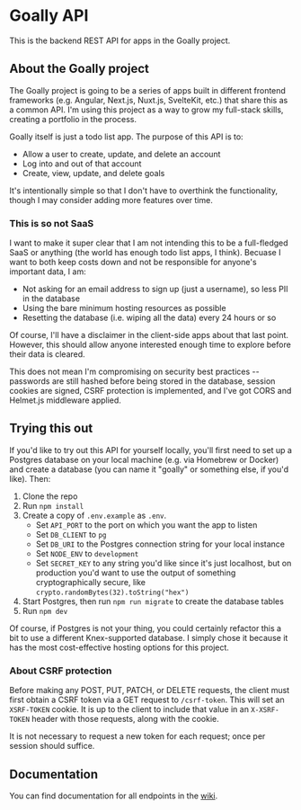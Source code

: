 # Goally API

This is the backend REST API for apps in the Goally project.

## About the Goally project

The Goally project is going to be a series of apps built in different frontend frameworks (e.g. Angular, Next.js, Nuxt.js, SvelteKit, etc.) that share this as a common API. I'm using this project as a way to grow my full-stack skills, creating a portfolio in the process.

Goally itself is just a todo list app. The purpose of this API is to:

- Allow a user to create, update, and delete an account
- Log into and out of that account
- Create, view, update, and delete goals

It's intentionally simple so that I don't have to overthink the functionality, though I may consider adding more features over time.

### This is so not SaaS

I want to make it super clear that I am not intending this to be a full-fledged SaaS or anything (the world has enough todo list apps, I think). Becuase I want to both keep costs down and not be responsible for anyone's important data, I am:

- Not asking for an email address to sign up (just a username), so less PII in the database
- Using the bare minimum hosting resources as possible
- Resetting the database (i.e. wiping all the data) every 24 hours or so

Of course, I'll have a disclaimer in the client-side apps about that last point. However, this should allow anyone interested enough time to explore before their data is cleared.

This does not mean I'm compromising on security best practices -- passwords are still hashed before being stored in the database, session cookies are signed, CSRF protection is implemented, and I've got CORS and Helmet.js middleware applied.

## Trying this out

If you'd like to try out this API for yourself locally, you'll first need to set up a Postgres database on your local machine (e.g. via Homebrew or Docker) and create a database (you can name it "goally" or something else, if you'd like). Then:

1. Clone the repo
2. Run `npm install`
3. Create a copy of `.env.example` as `.env`.
   - Set `API_PORT` to the port on which you want the app to listen
   - Set `DB_CLIENT` to `pg`
   - Set `DB_URI` to the Postgres connection string for your local instance
   - Set `NODE_ENV` to `development`
   - Set `SECRET_KEY` to any string you'd like since it's just localhost, but on production you'd want to use the output of something cryptographically secure, like `crypto.randomBytes(32).toString("hex")`
4. Start Postgres, then run `npm run migrate` to create the database tables
5. Run `npm dev`

Of course, if Postgres is not your thing, you could certainly refactor this a bit to use a different Knex-supported database. I simply chose it because it has the most cost-effective hosting options for this project.

### About CSRF protection

Before making any POST, PUT, PATCH, or DELETE requests, the client must first obtain a CSRF token via a GET request to `/csrf-token`. This will set an `XSRF-TOKEN` cookie. It is up to the client to include that value in an `X-XSRF-TOKEN` header with those requests, along with the cookie.

It is not necessary to request a new token for each request; once per session should suffice.

## Documentation

You can find documentation for all endpoints in the [wiki](https://github.com/t-bowersox/goally-api/wiki).
